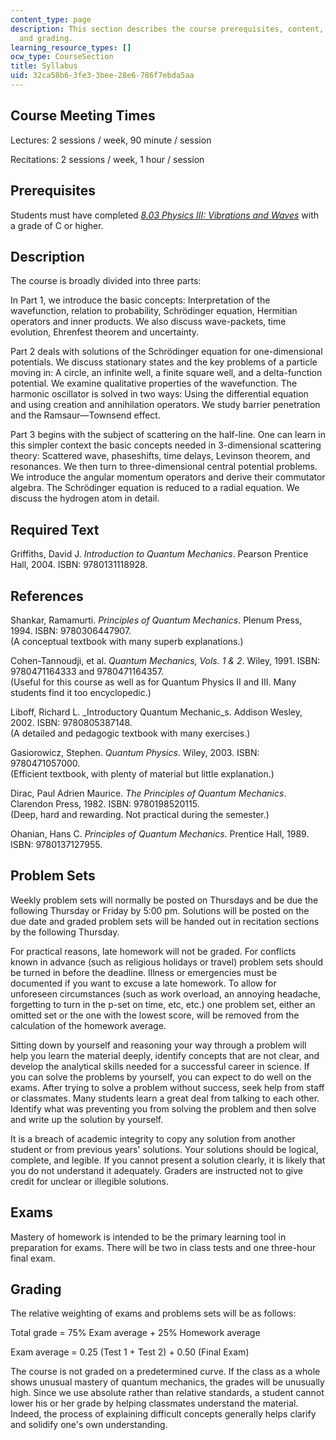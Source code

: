 ```yaml
---
content_type: page
description: This section describes the course prerequisites, content, requirements,
  and grading.
learning_resource_types: []
ocw_type: CourseSection
title: Syllabus
uid: 32ca58b6-3fe3-3bee-28e6-786f7ebda5aa
---
```

## Course Meeting Times

Lectures: 2 sessions / week, 90 minute / session

Recitations: 2 sessions / week, 1 hour / session

## Prerequisites

Students must have completed [_8.03 Physics III: Vibrations and Waves_](/courses/8-03sc-physics-iii-vibrations-and-waves-fall-2016) with a grade of C or higher.

## Description

The course is broadly divided into three parts:

In Part 1, we introduce the basic concepts: Interpretation of the wavefunction, relation to probability, Schrödinger equation, Hermitian operators and inner products. We also discuss wave-packets, time evolution, Ehrenfest theorem and uncertainty.

Part 2 deals with solutions of the Schrödinger equation for one-dimensional potentials. We discuss stationary states and the key problems of a particle moving in: A circle, an infinite well, a finite square well, and a delta-function potential. We examine qualitative properties of the wavefunction. The harmonic oscillator is solved in two ways: Using the differential equation and using creation and annihilation operators. We study barrier penetration and the Ramsaur—Townsend effect.

Part 3 begins with the subject of scattering on the half-line. One can learn in this simpler context the basic concepts needed in 3-dimensional scattering theory: Scattered wave, phaseshifts, time delays, Levinson theorem, and resonances. We then turn to three-dimensional central potential problems. We introduce the angular momentum operators and derive their commutator algebra. The Schrödinger equation is reduced to a radial equation. We discuss the hydrogen atom in detail.

## Required Text

Griffiths, David J. _Introduction to Quantum Mechanics_. Pearson Prentice Hall, 2004. ISBN: 9780131118928.

## References

Shankar, Ramamurti. _Principles of Quantum Mechanics_. Plenum Press, 1994. ISBN: 9780306447907.   
(A conceptual textbook with many superb explanations.)

Cohen-Tannoudji, et al. _Quantum Mechanics, Vols. 1 & 2_. Wiley, 1991. ISBN: 9780471164333 and 9780471164357.   
(Useful for this course as well as for Quantum Physics II and III. Many students find it too encyclopedic.)

Liboff, Richard L. \_Introductory Quantum Mechanic\_s. Addison Wesley, 2002. ISBN: 9780805387148.   
(A detailed and pedagogic textbook with many exercises.)

Gasiorowicz, Stephen. _Quantum Physics_. Wiley, 2003. ISBN: 9780471057000.   
(Efficient textbook, with plenty of material but little explanation.)

Dirac, Paul Adrien Maurice. _The Principles of Quantum Mechanics_. Clarendon Press, 1982. ISBN: 9780198520115.   
(Deep, hard and rewarding. Not practical during the semester.)

Ohanian, Hans C. _Principles of Quantum Mechanics_. Prentice Hall, 1989. ISBN: 9780137127955.

## Problem Sets

Weekly problem sets will normally be posted on Thursdays and be due the following Thursday or Friday by 5:00 pm. Solutions will be posted on the due date and graded problem sets will be handed out in recitation sections by the following Thursday.

For practical reasons, late homework will not be graded. For conflicts known in advance (such as religious holidays or travel) problem sets should be turned in before the deadline. Illness or emergencies must be documented if you want to excuse a late homework. To allow for unforeseen circumstances (such as work overload, an annoying headache, forgetting to turn in the p-set on time, etc, etc.) one problem set, either an omitted set or the one with the lowest score, will be removed from the calculation of the homework average.

Sitting down by yourself and reasoning your way through a problem will help you learn the material deeply, identify concepts that are not clear, and develop the analytical skills needed for a successful career in science. If you can solve the problems by yourself, you can expect to do well on the exams. After trying to solve a problem without success, seek help from staff or classmates. Many students learn a great deal from talking to each other. Identify what was preventing you from solving the problem and then solve and write up the solution by yourself.

It is a breach of academic integrity to copy any solution from another student or from previous years' solutions. Your solutions should be logical, complete, and legible. If you cannot present a solution clearly, it is likely that you do not understand it adequately. Graders are instructed not to give credit for unclear or illegible solutions.

## Exams

Mastery of homework is intended to be the primary learning tool in preparation for exams. There will be two in class tests and one three-hour final exam.

## Grading

The relative weighting of exams and problems sets will be as follows:

Total grade = 75% Exam average + 25% Homework average

Exam average = 0.25 (Test 1 + Test 2) + 0.50 (Final Exam)

The course is not graded on a predetermined curve. If the class as a whole shows unusual mastery of quantum mechanics, the grades will be unusually high. Since we use absolute rather than relative standards, a student cannot lower his or her grade by helping classmates understand the material. Indeed, the process of explaining difficult concepts generally helps clarify and solidify one's own understanding.